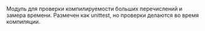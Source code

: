 Модуль для проверки компилируемости больших перечислений и замера времени.
Размечен как unittest, но проверки делаются во время компиляции.
